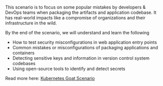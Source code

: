 
This scenario is to focus on some popular mistakes by developers & DevOps teams when packaging the artifacts and application codebase. It has real-world impacts like a compromise of organizations and their infrastructure in the wild.

By the end of the scenario, we will understand and learn the following

- How to test security misconfigurations in web application entry points
- Common mistakes or misconfigurations of packaging applications and containers
- Detecting sensitive keys and information in version control system codebases
- Using open-source tools to identify and detect secrets

Read more here: [Kubernetes Goat Scenario](https://madhuakula.com/kubernetes-goat/docs/scenarios/scenario-1)